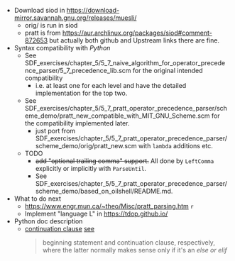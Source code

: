 - Download siod in https://download-mirror.savannah.gnu.org/releases/muesli/
  - orig/ is run in siod
  - pratt is from https://aur.archlinux.org/packages/siod#comment-872653 but actually both github and Upstream links there are fine.
- Syntax compatibility with *Python*
  - See SDF_exercises/chapter_5/5_7_naive_algorithm_for_operator_precedence_parser/5_7_precedence_lib.scm for the original intended compatibility
    - i.e. at least one for each level and have the detailed implementation for the top two.
  - See SDF_exercises/chapter_5/5_7_pratt_operator_precedence_parser/scheme_demo/pratt_new_compatible_with_MIT_GNU_Scheme.scm for the compatibility implemented later.
    - just port from SDF_exercises/chapter_5/5_7_pratt_operator_precedence_parser/scheme_demo/orig/pratt_new.scm with `lambda` additions etc.
  - TODO
    - ~~add "optional trailing comma" support.~~ All done by `LeftComma` explicitly or implicitly with `ParseUntil`.
    - See SDF_exercises/chapter_5/5_7_pratt_operator_precedence_parser/scheme_demo/based_on_oilshell/README.md.
- What to do next
  - https://www.engr.mun.ca/~theo/Misc/pratt_parsing.htm `r`
  - Implement "language L" in https://tdop.github.io/
- Python doc description
  - [continuation clause](https://docs.python.org/3/reference/compound_stmts.html#grammar-token-python-grammar-parameter_list) [see](https://web.archive.org/web/20250130172238/https://elhacker.info/manuales/OReilly%204%20GB%20Collection/O'Reilly%20-%20Python%20Cookbook.pdf)
    > beginning statement and continuation clause, respectively, where the latter normally makes sense only if it's an *else or elif*
